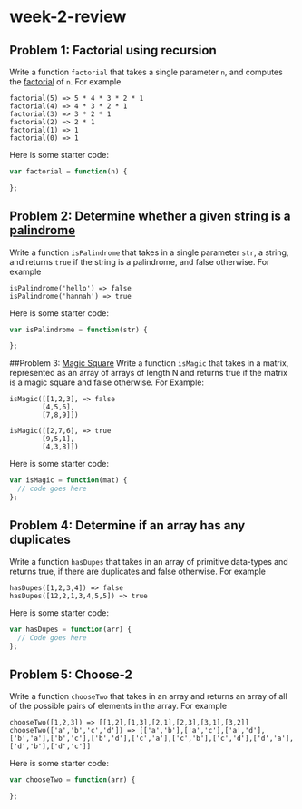 # week-2-review

## Problem 1: Factorial using recursion
Write a function `factorial` that takes a single parameter `n`, and computes the [factorial](http://en.wikipedia.org/wiki/Factorial) of `n`. For example

```
factorial(5) => 5 * 4 * 3 * 2 * 1
factorial(4) => 4 * 3 * 2 * 1
factorial(3) => 3 * 2 * 1
factorial(2) => 2 * 1
factorial(1) => 1
factorial(0) => 1
```

Here is some starter code:

```js
var factorial = function(n) {

};
```

## Problem 2: Determine whether a given string is a [palindrome](http://en.wikipedia.org/wiki/Palindrome)
Write a function `isPalindrome` that takes in a single parameter `str`, a string, and returns `true` if the string is a palindrome, and false otherwise. For example

```
isPalindrome('hello') => false
isPalindrome('hannah') => true
```

Here is some starter code:

```js
var isPalindrome = function(str) {

};
```


##Problem 3: [Magic Square](http://en.wikipedia.org/wiki/Magic_square)
Write a function `isMagic` that takes in a matrix, represented as an array of arrays of length N and returns true if the matrix is a magic square and false otherwise. For Example:

```
isMagic([[1,2,3], => false
        [4,5,6],
        [7,8,9]])

isMagic([[2,7,6], => true
        [9,5,1],
        [4,3,8]])
```

Here is some starter code:

```js
var isMagic = function(mat) {
  // code goes here
};
```

## Problem 4: Determine if an array has any duplicates
Write a function `hasDupes` that takes in an array of primitive data-types and returns true, if there are duplicates and false otherwise. For example

```
hasDupes([1,2,3,4]) => false
hasDupes([12,2,1,3,4,5,5]) => true
```

Here is some starter code:

```js
var hasDupes = function(arr) {
  // Code goes here
};
```

## Problem 5: Choose-2
Write a function `chooseTwo` that takes in an array and returns an array of all of the possible pairs of elements in the array. For example

```
chooseTwo([1,2,3]) => [[1,2],[1,3],[2,1],[2,3],[3,1],[3,2]]
chooseTwo(['a','b','c','d']) => [['a','b'],['a','c'],['a','d'],['b','a'],['b','c'],['b','d'],['c','a'],['c','b'],['c','d'],['d','a'],['d','b'],['d','c']]
```

Here is some starter code:

```js
var chooseTwo = function(arr) {

};
```
